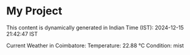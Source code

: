 # My Project

This content is dynamically generated in Indian Time (IST): 2024-12-15 21:42:47 IST


Current Weather in Coimbatore:
Temperature: 22.88 °C
Condition: mist

